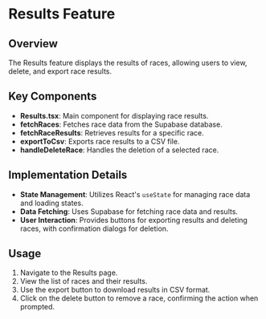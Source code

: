 # Results Feature

## Overview
The Results feature displays the results of races, allowing users to view, delete, and export race results.

## Key Components
- **Results.tsx**: Main component for displaying race results.
- **fetchRaces**: Fetches race data from the Supabase database.
- **fetchRaceResults**: Retrieves results for a specific race.
- **exportToCsv**: Exports race results to a CSV file.
- **handleDeleteRace**: Handles the deletion of a selected race.

## Implementation Details
- **State Management**: Utilizes React's `useState` for managing race data and loading states.
- **Data Fetching**: Uses Supabase for fetching race data and results.
- **User Interaction**: Provides buttons for exporting results and deleting races, with confirmation dialogs for deletion.

## Usage
1. Navigate to the Results page.
2. View the list of races and their results.
3. Use the export button to download results in CSV format.
4. Click on the delete button to remove a race, confirming the action when prompted.
